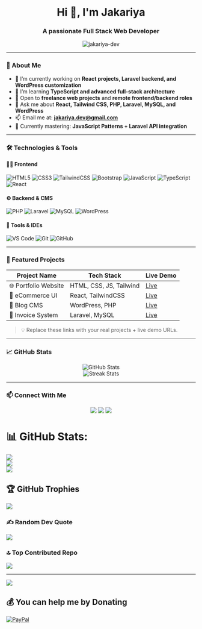 <h1 align="center">Hi 👋, I'm Jakariya</h1>
<h3 align="center">A passionate Full Stack Web Developer </h3>

<p align="center">
  <img src="https://komarev.com/ghpvc/?username=jakariya-dev&label=Profile%20views&color=0e75b6&style=flat" alt="jakariya-dev" />
</p>

---

### 🚀 About Me

- 🔭 I’m currently working on **React projects, Laravel backend, and WordPress customization**
- 🌱 I’m learning **TypeScript and advanced full-stack architecture**
- 💼 Open to **freelance web projects** and **remote frontend/backend roles**
- 💬 Ask me about **React, Tailwind CSS, PHP, Laravel, MySQL, and WordPress**
- 📫 Email me at: **jakariya.dev@gmail.com**
- 🧠 Currently mastering: **JavaScript Patterns + Laravel API integration**

---

### 🛠️ Technologies & Tools

#### 🧑‍💻 Frontend
![HTML5](https://img.shields.io/badge/HTML5-E34F26?logo=html5&logoColor=white&style=flat)
![CSS3](https://img.shields.io/badge/CSS3-1572B6?logo=css3&logoColor=white&style=flat)
![TailwindCSS](https://img.shields.io/badge/TailwindCSS-38B2AC?logo=tailwindcss&logoColor=white&style=flat)
![Bootstrap](https://img.shields.io/badge/Bootstrap-7952B3?logo=bootstrap&logoColor=white&style=flat)
![JavaScript](https://img.shields.io/badge/JavaScript-F7DF1E?logo=javascript&logoColor=black&style=flat)
![TypeScript](https://img.shields.io/badge/TypeScript-3178C6?logo=typescript&logoColor=white&style=flat)
![React](https://img.shields.io/badge/React-61DAFB?logo=react&logoColor=black&style=flat)

#### ⚙️ Backend & CMS
![PHP](https://img.shields.io/badge/PHP-777BB4?logo=php&logoColor=white&style=flat)
![Laravel](https://img.shields.io/badge/Laravel-FF2D20?logo=laravel&logoColor=white&style=flat)
![MySQL](https://img.shields.io/badge/MySQL-4479A1?logo=mysql&logoColor=white&style=flat)
![WordPress](https://img.shields.io/badge/WordPress-21759B?logo=wordpress&logoColor=white&style=flat)

#### 🧰 Tools & IDEs
![VS Code](https://img.shields.io/badge/VSCode-007ACC?logo=visual-studio-code&logoColor=white&style=flat)
![Git](https://img.shields.io/badge/Git-F05032?logo=git&logoColor=white&style=flat)
![GitHub](https://img.shields.io/badge/GitHub-181717?logo=github&logoColor=white&style=flat)

---

### 🌟 Featured Projects

| Project Name | Tech Stack | Live Demo |
|--------------|------------|-----------|
| 🌐 Portfolio Website | HTML, CSS, JS, Tailwind | [Live](https://your-portfolio-url.com) |
| 🛒 eCommerce UI | React, TailwindCSS | [Live](https://your-ecommerce-url.com) |
| 📝 Blog CMS | WordPress, PHP | [Live](https://your-blog-url.com) |
| 🧾 Invoice System | Laravel, MySQL | [Live](https://your-laravel-app.com) |

> 💡 Replace these links with your real projects + live demo URLs.

---

### 📈 GitHub Stats

<p align="center">
  <img src="https://github-readme-stats.vercel.app/api?username=jakariya-dev&show_icons=true&theme=react&hide_border=true" alt="GitHub Stats" />
  <br />
  <img src="https://github-readme-streak-stats.herokuapp.com/?user=jakariya-dev&theme=react&hide_border=true" alt="Streak Stats" />
</p>

---

### 📫 Connect With Me

<p align="center">
  <a href="mailto:jakariya.dev@gmail.com"><img src="https://img.shields.io/badge/Gmail-D14836?style=flat&logo=gmail&logoColor=white" /></a>
  <a href="https://linkedin.com/in/your-link" target="_blank"><img src="https://img.shields.io/badge/LinkedIn-0A66C2?style=flat&logo=linkedin&logoColor=white"/></a>
  <a href="https://your-portfolio-url.com" target="_blank"><img src="https://img.shields.io/badge/Portfolio-000000?style=flat&logo=firefox&logoColor=white"/></a>
</p>

# 📊 GitHub Stats:
![](https://github-readme-stats.vercel.app/api?username=jakariya-ahmed&theme=dark&hide_border=false&include_all_commits=true&count_private=true)<br/>
![](https://nirzak-streak-stats.vercel.app/?user=jakariya-ahmed&theme=dark&hide_border=false)<br/>
![](https://github-readme-stats.vercel.app/api/top-langs/?username=jakariya-ahmed&theme=dark&hide_border=false&include_all_commits=true&count_private=true&layout=compact)

## 🏆 GitHub Trophies
![](https://github-profile-trophy.vercel.app/?username=jakariya-ahmed&theme=radical&no-frame=true&no-bg=false&margin-w=4)

### ✍️ Random Dev Quote
![](https://quotes-github-readme.vercel.app/api?type=vetical&theme=radical)

### 🔝 Top Contributed Repo
![](https://github-contributor-stats.vercel.app/api?username=jakariya-ahmed&limit=5&theme=dark&combine_all_yearly_contributions=true)

---
[![](https://visitcount.itsvg.in/api?id=jakariya-ahmed&icon=0&color=0)](https://visitcount.itsvg.in)

  ## 💰 You can help me by Donating
  [![PayPal](https://img.shields.io/badge/PayPal-00457C?style=for-the-badge&logo=paypal&logoColor=white)](https://paypal.me/jakariya-ahmed) 

  
<!-- Proudly created with GPRM ( https://gprm.itsvg.in ) -->
